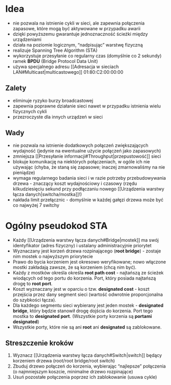 # Idea

- nie pozwala na istnienie cykli w sieci, ale zapewnia połączenia zapasowe, które mogą być aktywowane w przypadku awarii
- dzięki powyższemu gwarantuje jednoznaczność ścieżki między urządzeniami
- działa na poziomie logicznym, “nadpisując” warstwę fizyczną
- realizuje Spanning Tree Algorithm (STA)
- wykorzystuje przesyłanie co regularny czas (domyślnie co 2 sekundy) ramek **BPDU** (Bridge Protocol Data Unit)
- używa specjalnego adresu [[Adresacja w sieciach LAN#Multicast|multicastowego]] 01:80:C2:00:00:00
## Zalety

- eliminuje ryzyko burzy broadcastowej
- zapewnia poprawne działanie sieci nawet w przypadku istnienia wielu fizycznych cykli
- przezroczyste dla innych urządzeń w sieci
## Wady

- nie pozwala na istnienie dodatkowych połączeń zwiększających wydajność (jedynie na ewentualne użycie połączeń jako zapasowych)
- zmniejsza [[Przesyłanie informacji#Throughput|przepustowość]] sieci
- blokuje komunikację na niektórych połączeniach, w ogóle ich nie używając (chyba, że staną się zapasowe; inaczej zmarnowaliśmy na nie pieniądze)
- wymaga regularnego badania sieci i w razie potrzeby przebudowywania drzewa - znaczący koszt wydajnościowy i czasowy (rzędu kilkudziesięciu sekund przy podłączaniu nowego [[Urządzenia warstwy łącza danych|switcha/mostka]]!)
- nakłada limit przełącznic - domyślnie w każdej gałęzi drzewa może być co najwyżej 7 switchy

# Ogólny pseudokod STA

- Każdy [[Urządzenia warstwy łącza danych#Bridge|mostek]] ma swój identyfikator (adres fizyczny) i ustalany administracyjnie priorytet
- Wyznaczany jest korzeń drzewa rozpinającego (**root bridge**) - zostaje nim mostek o najwyższym priorytecie
- Prawo do bycia korzeniem jest okresowo weryfikowane; nowo włączone mostki zakładają zawsze, że są korzeniem (chcą nim być).
- Każdy z mostków określa określa **root path cost** - najtańszą ze ścieżek wiodących od tego portu do korzenia. Port, który posiada najtańszą drogę to **root port**.
- Koszt wyznaczany jest w oparciu o tzw. **designated cost** - koszt przejścia przez dany segment sieci (wartość odwrotnie proporcjonalna do szybkości łącza).
- Dla każdego segmentu sieci wybierany jest jeden mostek - **designated bridge**, który będzie stanowił drogę dojścia do korzenia. Port tego mostka to **designated port**. (Wszystkie porty korzenia są **portami designated**)
- Wszystkie porty, które nie są ani **root** ani **designated** są zablokowane.
## Streszczenie kroków

1. Wyznacz [[Urządzenia warstwy łącza danych#Switch|switch]] będący korzeniem drzewa (root/root bridge/root switch)
2. Zbuduj drzewo połączeń do korzenia, wybierając “najlepsze” połączenia (o najmniejszym koszcie, minimalne drzewo rozpinające)
3. Usuń pozostałe połączenia poprzez ich zablokowanie (usuwa cykle)